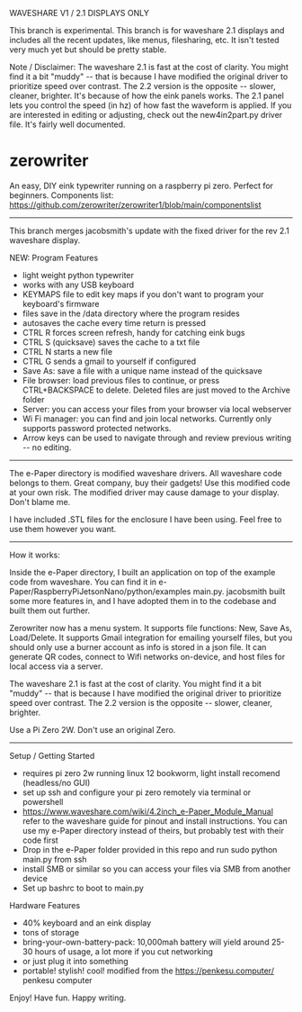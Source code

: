 WAVESHARE V1 / 2.1 DISPLAYS ONLY

This branch is experimental. This branch is for waveshare 2.1 displays and includes all the recent updates, like menus, filesharing, etc.
It isn't tested very much yet but should be pretty stable.

Note / Disclaimer: The waveshare 2.1 is fast at the cost of clarity. You might find it a bit "muddy" -- that is because I have modified the original driver to prioritize speed over contrast. The 2.2 version is the opposite -- slower, cleaner, brighter.
It's because of how the eink panels works. The 2.1 panel lets you control the speed (in hz) of how fast the waveform is applied.
If you are interested in editing or adjusting, check out the new4in2part.py driver file. It's fairly well documented.


# zerowriter

An easy, DIY eink typewriter running on a raspberry pi zero. Perfect for beginners.
Components list: https://github.com/zerowriter/zerowriter1/blob/main/componentslist

----------

This branch merges jacobsmith's update with the fixed driver for the rev 2.1 waveshare display.

NEW: Program Features
- light weight python typewriter
- works with any USB keyboard
- KEYMAPS file  to edit key maps if you don't want to program your keyboard's firmware
- files save in the /data directory where the program resides
- autosaves the cache every time return is pressed
- CTRL R forces screen refresh, handy for catching eink bugs
- CTRL S (quicksave) saves the cache to a txt file
- CTRL N starts a new file
- CTRL G sends a gmail to yourself if configured
- Save As: save a file with a unique name instead of the quicksave
- File browser: load previous files to continue, or press CTRL+BACKSPACE to delete. Deleted files are just moved to the Archive folder 
- Server: you can access your files from your browser via local webserver
- Wi Fi manager: you can find and join local networks. Currently only supports password protected networks.
- Arrow keys can be used to navigate through and review previous writing -- no editing.

----------
 
The e-Paper directory is modified waveshare drivers. All waveshare code belongs to them. Great company, buy their gadgets! Use this modified code at your own risk. The modified driver may cause damage to your display. Don't blame me.

I have included .STL files for the enclosure I have been using. Feel free to use them however you want.

----------

How it works:

Inside the e-Paper directory, I built an application on top of the example code from waveshare. You can find it in e-Paper/RaspberryPiJetsonNano/python/examples main.py. jacobsmith built some more features in, and I have adopted them in to the codebase and built them out further.

Zerowriter now has a menu system. It supports file functions: New, Save As, Load/Delete. It supports Gmail integration for emailing yourself files, but you should only use a burner account as info is stored in a json file. It can generate QR codes, connect to Wifi networks on-device, and host files for local access via a server.

The waveshare 2.1 is fast at the cost of clarity. You might find it a bit "muddy" -- that is because I have modified the original driver to prioritize speed over contrast. The 2.2 version is the opposite -- slower, cleaner, brighter.

Use a Pi Zero 2W. Don't use an original Zero.

----------

Setup / Getting Started
- requires pi zero 2w running linux 12 bookworm, light install recomend (headless/no GUI)
- set up ssh and configure your pi zero remotely via terminal or powershell
- https://www.waveshare.com/wiki/4.2inch_e-Paper_Module_Manual refer to the waveshare guide for pinout and install instructions. You can use my e-Paper directory instead of theirs, but probably test with their code first
- Drop in the e-Paper folder provided in this repo and run sudo python main.py from ssh
- install SMB or similar so you can access your files via SMB from another device
- Set up bashrc to boot to main.py

Hardware Features
- 40% keyboard and an eink display
- tons of storage
- bring-your-own-battery-pack: 10,000mah battery will yield around 25-30 hours of usage, a lot more if you cut networking
- or just plug it into something
- portable! stylish! cool! modified from the https://penkesu.computer/ penkesu computer

Enjoy! Have fun. Happy writing.
